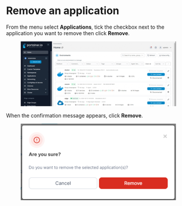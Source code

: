 # Remove an application

From the menu select **Applications**, tick the checkbox next to the application you want to remove then click **Remove**.

<figure><img src="../../../.gitbook/assets/2.20-kubernetes-applications-remove.gif" alt=""><figcaption></figcaption></figure>

When the confirmation message appears, click **Remove**.

<figure><img src="../../../.gitbook/assets/2.15-k8s-applications-remove-confirm.png" alt=""><figcaption></figcaption></figure>
